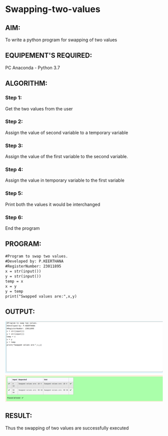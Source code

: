 # Swapping-two-values
## AIM:
To write a python program for swapping of two values
## EQUIPEMENT'S REQUIRED: 
PC
Anaconda - Python 3.7
## ALGORITHM: 
### Step 1:
Get the two values from the user
### Step 2: 
Assign the value of second variable to a temporary variable 
### Step 3: 
Assign the value of the first variable to the second variable.
### Step 4:  
Assign the value in temporary variable to the first variable
### Step 5: 
Print both the values it would be interchanged
### Step 6: 
End the program
## PROGRAM:
```
#Program to swap two values.
#Developed by: P.KEERTHANA 
#RegisterNumber: 23011895
x = str(input())
y = str(input())
temp = x
x = y
y = temp
print("Swapped values are:",x,y)
```

## OUTPUT:

![output](/Swapoutput.png)


## RESULT:
Thus the swapping of two values are successfully executed



